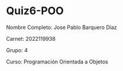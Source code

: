 # Quiz6-POO
Nombre Completo: Jose Pablo Barquero Díaz 

Carnet: 2022119938

Grupo: 4

Curso: Programación Orientada a Objetos 
